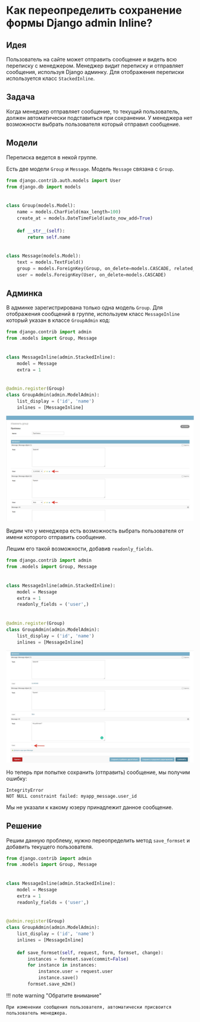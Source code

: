 # Как переопределить сохранение формы Django admin Inline?
## Идея
Пользователь на сайте может отправить сообщение и видеть всю переписку с менеджером.
Менеджер видит переписку и отправляет сообщения, используя Django админку. Для отображения переписки 
используется класс `StackedInline`.

## Задача
Когда менеджер отправляет сообщение, то текущий пользователь, должен автоматически подставиться при 
сохранении. У менеджера нет возможности выбрать пользователя который отправил сообщение.

## Модели
Переписка ведется в некой группе.

Есть две модели `Group` и `Message`. Модель `Message` связана с `Group`.
```py linenums="1" title="myapp/models.py"
from django.contrib.auth.models import User
from django.db import models


class Group(models.Model):
    name = models.CharField(max_length=100)
    create_at = models.DateTimeField(auto_now_add=True)

    def __str__(self):
        return self.name


class Message(models.Model):
    text = models.TextField()
    group = models.ForeignKey(Group, on_delete=models.CASCADE, related_name='messages')
    user = models.ForeignKey(User, on_delete=models.CASCADE)
```

## Админка

В админке зарегистрирована только одна модель `Group`. Для отображения сообщений в группе, используем 
класс `MessageInline` который указан в классе `GroupAdmin` код:

```py linenums="1" title="myapp/admin.py"
from django.contrib import admin
from .models import Group, Message


class MessageInline(admin.StackedInline):
    model = Message
    extra = 1


@admin.register(Group)
class GroupAdmin(admin.ModelAdmin):
    list_display = ('id', 'name')
    inlines = [MessageInline]
```
![admin](/assets/django/admin/custom_saving_inline/get_user.jpg)

Видим что у менеджера есть возможность выбрать пользователя от имени которого отправить сообщение. 

Лешим его такой возможности, добавив `readonly_fields`.

```py linenums="1" hl_lines="8" title="myapp/admin.py"
from django.contrib import admin
from .models import Group, Message


class MessageInline(admin.StackedInline):
    model = Message
    extra = 1
    readonly_fields = ('user',)


@admin.register(Group)
class GroupAdmin(admin.ModelAdmin):
    list_display = ('id', 'name')
    inlines = [MessageInline]
```
![admin](/assets/django/admin/custom_saving_inline/no_user.jpg)


Но теперь при попытке сохранить (отправить) сообщение, мы получим ошибку:
```
IntegrityError
NOT NULL constraint failed: myapp_message.user_id
```

Мы не указали к какому юзеру принадлежит данное сообщение. 

## Решение
Решим данную проблему, нужно переопределить метод `save_formset` и добавить текущего пользователя.

```py linenums="1" hl_lines="16-21" title="myapp/admin.py"
from django.contrib import admin
from .models import Group, Message


class MessageInline(admin.StackedInline):
    model = Message
    extra = 1
    readonly_fields = ('user',)


@admin.register(Group)
class GroupAdmin(admin.ModelAdmin):
    list_display = ('id', 'name')
    inlines = [MessageInline]

    def save_formset(self, request, form, formset, change):
        instances = formset.save(commit=False)
        for instance in instances:
            instance.user = request.user
            instance.save()
        formset.save_m2m()
```

!!! note warning "Обратите внимание"

    При изменении сообщения пользователя, автоматически присвоится пользователь менеджера.
